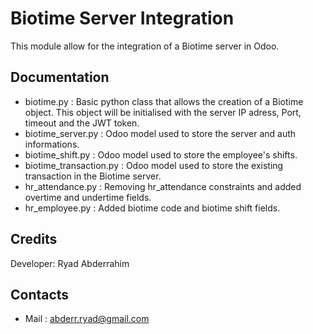 # Biotime Server Integration
This module allow for the integration of a Biotime server in Odoo.

## Documentation
* biotime.py : Basic python class that allows the creation of a Biotime object. This object will be initialised with the server IP adress, Port, timeout and the JWT token.
* biotime_server.py : Odoo model used to store the server and auth informations.
* biotime_shift.py : Odoo model used to store the employee's shifts.
* biotime_transaction.py : Odoo model used to store the existing transaction in the Biotime server.
* hr_attendance.py : Removing hr_attendance constraints and added overtime and undertime fields.
* hr_employee.py : Added biotime code and biotime shift fields.
 
## Credits
Developer: Ryad Abderrahim

## Contacts
* Mail : abderr.ryad@gmail.com
